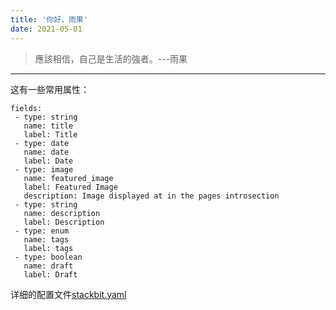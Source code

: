 ```yaml
---
title: '你好，雨果'
date: 2021-05-01
---
```


>應該相信，自己是生活的強者。---雨果

--- 

这有一些常用属性：
```
fields:
 - type: string
   name: title
   label: Title
 - type: date
   name: date
   label: Date
 - type: image
   name: featured_image
   label: Featured Image
   description: Image displayed at in the pages introsection
 - type: string
   name: description
   label: Description
 - type: enum
   name: tags
   label: tags
 - type: boolean
   name: draft
   label: Draft
```




详细的配置文件[stackbit.yaml](https://github.com/theNewDynamic/gohugo-theme-ananke/blob/master/stackbit.yaml)

